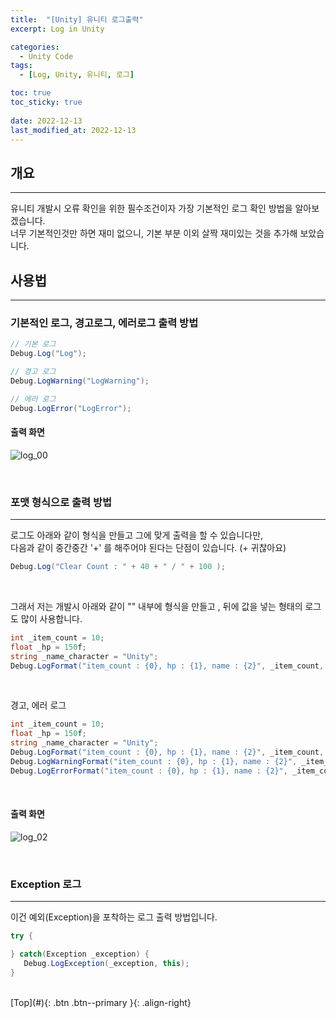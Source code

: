 ```yaml
---
title:  "[Unity] 유니티 로그출력"
excerpt: Log in Unity

categories:
  - Unity Code
tags:
  - [Log, Unity, 유니티, 로그]

toc: true
toc_sticky: true
 
date: 2022-12-13
last_modified_at: 2022-12-13
---
```


## 개요
---
유니티 개발시 오류 확인을 위한 필수조건이자 가장 기본적인 로그 확인 방법을 알아보겠습니다. <br>
너무 기본적인것만 하면 재미 없으니, 기본 부분 이외 살짝 재미있는 것을 추가해 보았습니다. <br>



## 사용법
---

### 기본적인 로그, 경고로그, 에러로그 출력 방법

``` C#
// 기본 로그
Debug.Log("Log");

// 경고 로그
Debug.LogWarning("LogWarning");

// 에러 로그
Debug.LogError("LogError");
```

#### 출력 화면
![log_00](https://user-images.githubusercontent.com/40765022/207308766-3d2964c3-1109-4436-b346-6b0da5abac2b.png)

<br>

### 포맷 형식으로 출력 방법
---

로그도 아래와 같이 형식을 만들고 그에 맞게 출력을 할 수 있습니다만,  <br>
다음과 같이 중간중간 '+' 를 해주어야 된다는 단점이 있습니다. (+ 귀찮아요)

``` C#
Debug.Log("Clear Count : " + 40 + " / " + 100 );
```
<br>

그래서 저는 개발시 아래와 같이 "" 내부에 형식을 만들고 , 뒤에 값을 넣는 형태의 로그도 많이 사용합니다. <br>

``` C#
int _item_count = 10;
float _hp = 150f;
string _name_character = "Unity";
Debug.LogFormat("item_count : {0}, hp : {1}, name : {2}", _item_count, _hp, _name_character);
```
<br>

경고, 에러 로그

 ``` C#
int _item_count = 10;
float _hp = 150f;
string _name_character = "Unity";
Debug.LogFormat("item_count : {0}, hp : {1}, name : {2}", _item_count, _hp, _name_character);
Debug.LogWarningFormat("item_count : {0}, hp : {1}, name : {2}", _item_count, _hp, _name_character);
Debug.LogErrorFormat("item_count : {0}, hp : {1}, name : {2}", _item_count, _hp, _name_character);
```
<br>

#### 출력 화면
![log_02](https://user-images.githubusercontent.com/40765022/207308778-ebd5d0d3-95b2-4f99-980e-75f4f6c8a56e.png)

<br>

### Exception 로그
---

이건 예외(Exception)을 포착하는 로그 출력 방법입니다.

``` C#
try {

} catch(Exception _exception) {
   Debug.LogException(_exception, this);
}
```

<br>
[Top](#){: .btn .btn--primary }{: .align-right}